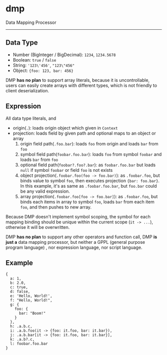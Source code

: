 # dmp
Data Mapping Processor

---

## Data Type

- Number (BigInteger / BigDecimal): `1234`, `1234.5678`
- Boolean: `true` / `false`
- String: `'123\'456'`, `"123\"456"`
- Object: `{foo: 123, bar: 456}`

DMP **has no plan** to support array literals, because it is uncontrollable, users can easily create arrays with different types, which is not friendly to client deserialization.

## Expression

All data type literals, and

- origin(`.`): loads origin object which given in `Context`
- projection: loads field by given path and optional maps to an object or array
  1. origin field path(`.foo.bar`): loads `foo` from origin and loads `bar` from `foo`
  2. symbol field path(`foobar.foo.bar`): loads `foo` from symbol `foobar` and loads `bar` from `foo`
  3. optional field path(`foobar?.foo?.bar`): as `foobar.foo.bar` but loads `null` if symbol `foobar` or field `foo` is not exists
  4. object projection(`.foobar.foo(foo -> foo.bar)`): as `.foobar.foo`, but binds value to symbol `foo`, then executes projection `{bar: foo.bar}`. In this example, it's as same as `.foobar.foo.bar`, but `foo.bar` could be any valid expression.
  5. array projection(`.foobar.foo[foo -> foo.bar]`): as `.foobar.foo`, but binds each items in array to symbol `foo`, loads `bar` from each item `foo`, and then pushes to new array.

Because DMP doesn't implement symbol scoping, the symbol for each mapping binding should be unique within the current scope (`it -> ...`), otherwise it will be overwritten.

DMP **has no plan** to support any other operators and function call, DMP **is just a** data mapping processor, but neither a GPPL (general purpose program language) , nor expression language, nor script language.

## Example

```
{
  a: 1,
  b: 2.0,
  c: true,
  d: false,
  e: 'Hello, World!',
  f: "Hello, World!",
  g: {
    foo: {
      bar: "Boom!"
    }
  },
  h: .a.b.c,
  i: .a.b.foo(it -> {foo: it.foo, bar: it.bar}),
  j: .a.b.bar[it -> {foo: it.foo, bar: it.bar}],
  k: .a.b?.c,
  l: foobar.foo.bar
}
```
